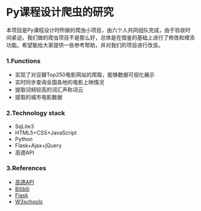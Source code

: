 # Py课程设计爬虫的研究
本项目是Py课程设计时所做的爬虫小项目，由六个人共同组队完成，由于验收时间紧迫，我们做的爬虫项目不是那么好，总体是在借鉴的基础上进行了修改和增添功能。希望能给大家提供一些参考帮助，并对我们的项目进行改良。
### 1.Functions
- 实现了对豆瓣Top250电影网站的爬取，能够数据可视化展示
- 实时同步查询全国各地的电影上映情况
- 提取词频较高的词汇声称词云
- 提取的城市电影数据
### 2.Technology stack
- SqLite3
- HTML5+CSS+JavaScript
- Python
- Flask+Ajax+jQuery
- 高德API
### 3.References
- [高德API](https://lbs.amap.com/)
- [Bilibili](https://www.bilibili.com/video/BV1Ry4y1V7PE/?spm_id_from=333.337.search-card.all.click&vd_source=06698f59610ae14944e1f33f3beeb741)
- [Flask](https://flask.palletsprojects.com/en/2.2.x/)
- [W3schools](https://www.w3schools.com/)